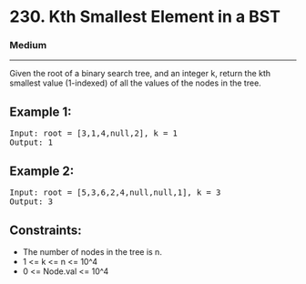 # 230. Kth Smallest Element in a BST

### Medium

---

Given the root of a binary search tree, and an integer k, return the kth smallest value (1-indexed) of all the values of the nodes in the tree.

## Example 1:

<pre>
Input: root = [3,1,4,null,2], k = 1
Output: 1
</pre>

## Example 2:

<pre>
Input: root = [5,3,6,2,4,null,null,1], k = 3
Output: 3
</pre>

## Constraints:

- The number of nodes in the tree is n.
- 1 <= k <= n <= 10^4
- 0 <= Node.val <= 10^4
